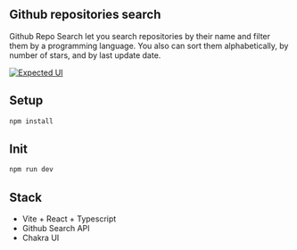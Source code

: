 ## Github repositories search
Github Repo Search let you search repositories by their name and filter them by a programming language. You also can sort them alphabetically, by number of stars, and by last update date.

[![Expected UI](https://iili.io/HOVwdap.md.png)](https://freeimage.host/i/HOVwdap)

## Setup
```bash
npm install
```

## Init
```bash
npm run dev
```

## Stack
* Vite + React + Typescript
* Github Search API
* Chakra UI